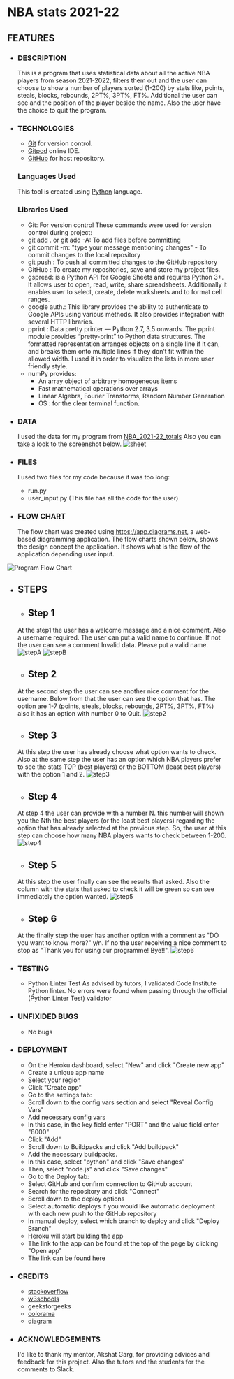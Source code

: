 # **NBA stats 2021-22** 

## **FEATURES**
- ### **DESCRIPTION**
  This is a program that uses statistical data about all the active NBA players from season 2021-2022, filters them out and the user can choose to show a number of players sorted (1-200) by stats like, points, steals, blocks, rebounds, 2PT%, 3PT%, FT%. Additional the user can see and the position of the player beside the name.
  Also the user have the choice to quit the program.

- ### **TECHNOLOGIES**
  - [Git](https://git-scm.com/) for version control.
  - [Gitpod](https://www.gitpod.io/) online IDE.
  - [GitHub](https://github.com/) for host repository.

  ### **Languages Used**
  This tool is created using [Python](https://en.wikipedia.org/wiki/Python_programming_language)
 language.

  ### **Libraries Used**
  - Git: For version control These commands were used for version control during project:
  - git add . or git add -A: To add files before committing
  - git commit -m: "type your message mentioning changes" - To commit changes to the local repository
  - git push : To push all committed changes to the GitHub repository
  - GitHub : To create my repositories, save and store my project files.
  - gspread:  is a Python API for Google Sheets and requires Python 3+. It allows user to open, read, write, share spreadsheets. Additionally it enables user to select, create, delete worksheets and to format cell ranges.
  - google auth.: This library provides the ability to authenticate to Google APIs using various methods. It also provides integration with several HTTP libraries.
  - pprint : Data pretty printer — Python 2.7, 3.5 onwards. The pprint module provides “pretty-print” to Python data structures. The formatted representation arranges objects on a single line if it can, and breaks them onto multiple lines if they don’t fit within the allowed width. I used it in order to visualize the lists in more user friendly style.
  - numPy provides:
    -  An array object of arbitrary homogeneous items
    - Fast mathematical operations over arrays
    - Linear Algebra, Fourier Transforms, Random Number Generation 
    - OS : for the clear terminal function.
     
 - ### **DATA**
   I used the data for my program from [NBA_2021-22_totals](https://www.basketball-reference.com/leagues/NBA_2022_totals.html)
   Also you can take a look to the screenshot below.
   ![sheet](images/data-sheet-screenshot.png)

 - ### **FILES**
   I used two files for my code because it was too long:
   - run.py
   - user_input.py (This file has all the code for the user)


 - ### **FLOW CHART**
   The flow chart was created using https://app.diagrams.net, a web-based diagramming application. The flow charts shown below, shows the design concept the application. 
   It shows what is the flow of the application depending user input.


  ![Program Flow Chart](images/flowchart.drawio.png)

 - ## **STEPS**

   - ## **Step 1**
   At the step1 the user has a welcome message and a nice comment.
   Also a username required. The user can put a valid name to continue. If not the user can see a comment Invalid data. Please put a valid name.
   ![stepA](images/step-A-screenshot.png)
   ![stepB](images/step-B-screenshot.png)

   - ## **Step 2**
   At the second step the user can see another nice comment for the username. Below from that the user can see the option that has.
   The option are 1-7 (points, steals, blocks, rebounds, 2PT%, 3PT%, FT%) also it has an option with number 0 to Quit.
   ![step2](images/step-2-screenshot.png)

   - ## **Step 3**
   At this step the user has already choose what option wants to check.
   Also at the same step the user has an option which NBA players prefer to see the stats TOP (best players) or the BOTTOM (least best players) with the option 1 and 2.
   ![step3](images/step-3-screenshot.png)

   - ## **Step 4**
   At step 4 the user can provide with a number N. this number will shown you the Nth the best players (or the least best players) regarding the option that has already selected at the previous step.
   So, the user at this step can choose how many NBA players wants to check between 1-200.
   ![step4](images/step-4-screenshot.png)

   - ## **Step 5**
   At this step the user finally can see the results that asked. 
   Also the column with the stats that asked to check it will be green so can see immediately the option wanted.
   ![step5](images/step-5-screenshot.png)

   
   - ## **Step 6**
   At the finally step the user has another option with a comment  as "DO you want to know more?" y/n.
   If no the user receiving a nice comment to stop as "Thank you for using our programme! Bye!!".
   ![step6](images/step-6-screenshot.png)


   


 - ### **TESTING**
    - Python Linter Test
 As advised by tutors, I validated Code Institute Python linter.
 No errors were found when passing through the official (Python Linter Test) validator
  
 - ### **UNFIXIDED BUGS**
    - No bugs
 - ### **DEPLOYMENT**
    - On the Heroku dashboard, select "New" and click "Create new app"
    - Create a unique app name
    - Select your region
    - Click "Create app"
    - Go to the settings tab:
    - Scroll down to the config vars section and select "Reveal Config Vars"
    - Add necessary config vars
    - In this case, in the key field enter "PORT" and the value field enter "8000"
    - Click "Add"
    - Scroll down to Buildpacks and click "Add buildpack"
    - Add the necessary buildpacks.
    - In this case, select "python" and click "Save changes"
    - Then, select "node.js" and click "Save changes"
    - Go to the Deploy tab:
    - Select GitHub and confirm connection to GitHub account
    - Search for the repository and click "Connect"
    - Scroll down to the deploy options
    - Select automatic deploys if you would like automatic deployment with each new push to the GitHub    repository
    - In manual deploy, select which branch to deploy and click "Deploy Branch"
    - Heroku will start building the app
    - The link to the app can be found at the top of the page by clicking "Open app"
    - The link can be found here

 - ### **CREDITS**
     - [stackoverflow](https://stackoverflow.com/)
     - [w3schools](https://www.w3schools.com/)
     - geeksforgeeks
     - [colorama](https://pypi.org/project/colorama/)
     - [diagram](https://app.diagrams.net/)

 - ### **ACKNOWLEDGEMENTS**
     I'd like to thank my mentor, Akshat Garg, for providing advices and feedback for this project. Also the tutors and the students for the comments to Slack.